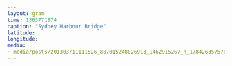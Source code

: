 ```yaml
---
layout: gram
time: 1363771874
caption: "Sydney Harbour Bridge"
latitude: 
longitude: 
media:
- media/posts/201303/11111526_887015248026913_1462915267_n_17842635757000351.jpg
---
```

